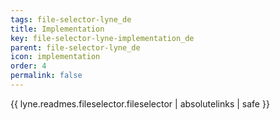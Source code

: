 ```yaml
---
tags: file-selector-lyne_de
title: Implementation
key: file-selector-lyne-implementation_de
parent: file-selector-lyne_de
icon: implementation
order: 4
permalink: false  
---
```

{{ lyne.readmes.fileselector.fileselector | absolutelinks | safe }}


